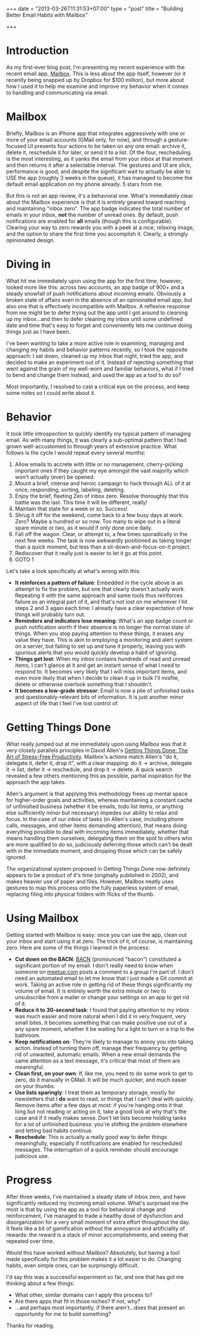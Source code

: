 +++
date = "2013-03-26T11:31:53+07:00"
type = "post"
title = "Building Better Email Habits with Mailbox"

+++

# Introduction

As my first-ever blog post, I'm presenting my recent experience with the recent email app, [Mailbox](http://mailboxapp.com).  This is less about the app itself, however (or it recently being snapped up by Dropbox for $100 million), but more about how I used it to help me examine and improve my behavior when it comes to handling and communicating via email.

<!--more-->

# Mailbox

Briefly, Mailbox is an iPhone app that integrates aggressively with one or more of your email accounts (GMail only, for now), and through a gesture-focused UI presents four actions to be taken on any one email:  archive it, delete it, reschedule it for later, or send it to a list.  Of the four, rescheduling is the most interesting, as it yanks the email from your inbox at that moment and then returns it after a selectable interval.  The gestures and UI are slick, performance is good, and despite the significant wait to actually be able to USE the app (roughly 3 weeks in the queue), it has managed to become the default email application on my phone already.  5 stars from me.

But this is not an app review, it's a behavioral one.  What's immediately clear about the Mailbox experience is that it is entirely geared toward reaching and maintaining "inbox zero".  The app badge indicates the total number of emails in your inbox, **not** the number of unread ones.  By default, push notifications are enabled for **all** emails (though this is configurable).  Clearing your way to zero rewards you with a peek at a nice, relaxing image, and the option to share the first time you accomplish it.  Clearly, a strongly opinionated design.

# Diving in

What hit me immediately upon using the app for the first time, however, looked more like this:  across two accounts, an app badge of 900+ and a steady snowfall of push notifications about incoming emails.  Obviously a broken state of affairs even in the absence of an opinionated email app, but also one that is effectively incompatible with Mailbox.  A reflexive response from me might be to defer trying out the app until I got around to cleaning up my inbox...and then to defer cleaning my inbox until some undefined date and time that's easy to forget and conveniently lets me continue doing things just as I have been.

I've been wanting to take a more active role in examining, managing and changing my habits and behavior patterns recently, so I took the opposite approach:  I sat down, cleaned up my inbox that night, tried the app, and decided to make an experiment out of it.  Instead of rejecting something that went against the grain of my well-worn and familiar behaviors, what if I tried to bend and change them instead, and used the app as a tool to do so?

Most importantly, I resolved to cast a critical eye on the process, and keep some notes so I could write about it.

# Behavior

It took little introspection to quickly identify my typical pattern of managing email.  As with many things, it was clearly a sub-optimal pattern that I had grown well-accustomed to through years of extensive practice.  What follows is the cycle I would repeat every several months:

1. Allow emails to accrete with little or no management, cherry-picking important ones if they caught my eye amongst the vast majority which won't actually (ever) be opened.
2. Mount a brief, intense and heroic campaign to hack through ALL of it at once, responding, sorting, labeling, deleting.
3. Enjoy the brief, fleeting Zen of inbox zero.  Resolve thoroughly that this battle was the last.  This time it will be different, really!
4. Maintain that state for a week or so.  Success!
5. Shrug it off for the weekend, come back to a few busy days at work.  Zero?  Maybe a hundred or so now.  Too many to wipe out in a literal spare minute or two, as it would if only done once daily.
6. Fall off the wagon.  Clear, or attempt to, a few times sporadically in the next few weeks.  The task is now awkwardly positioned as taking longer than a quick moment, but less than a sit-down-and-focus-on-it project.
7. Rediscover that it really just is easier to let it go at this point.
8. GOTO 1

Let's take a look specifically at what's wrong with this:

* **It reinforces a pattern of failure**:  Embedded in the cycle above is an attempt to fix the problem, but one that clearly doesn't actually work.  Repeating it with the same approach and same tools thus reinforces failure as an integral part of it, and that's not lost on me whenever I hit steps 2 and 3 again each time:  I already have a clear expectation of how things will probably turn out.
* **Reminders and indicators lose meaning**:  What's an app badge count or push notification worth if their absence is no longer the normal state of things.  When you stop paying attention to these things, it erases any value they have.  This is akin to employing a monitoring and alert system on a server, but failing to set up and tune it properly, leaving you with spurious alerts that you would quickly develop a habit of ignoring.
* **Things get lost**:  When my inbox contains hundreds of read and unread items, I can't glance at it and get an instant sense of what I need to respond to.  It becomes very likely that I will miss important items, and even more likely that when I decide to clean it up in bulk I'll misfile, delete or otherwise overlook something that I shouldn't.
* **It becomes a low-grade stressor**:  Email is now a pile of unfinished tasks and questionably-relevant bits of information.  It is just another minor aspect of life that I feel I've lost control of.

# Getting Things Done

What really jumped out at me immediately upon using Mailbox was that it very closely parallels principles in David Allen's [Getting Things Done: The Art of Stress-Free Productivity](http://www.amazon.com/Getting-Things-Done-Stress-Free-Productivity/dp/B0012OMFHY/ref=zg_bs_2569_3).  Mailbox's actions match Allen's "do it, delegate it, defer it, drop it", with a clear mapping:  do it &rarr; archive, delegate it &rarr; list, defer it &rarr; reschedule, and drop it &rarr; delete.  A quick search revealed a few others mentioning this as possible, partial inspiration for the approach the app takes.

Allen's argument is that applying this methodology frees up mental space for higher-order goals and activities, whereas maintaining a constant cache of unfinished business (whether it be emails, todo list items, or anything else sufficiently minor but necessary) impedes our ability to relax and focus.  In the case of our inbox of tasks (in Allen's case, including phone calls, messages, and other items demanding attention), that means doing everything possible to deal with incoming items immediately, whether that means handling them ourselves, delegating them on the spot to others who are more qualified to do so, judiciously deferring those which can't be dealt with in the immediate moment, and dropping those which can be safely ignored.

The organizational system proposed in Getting Things Done now definitely appears to be a product of it's time (originally published in 2002), and makes heavier use of paper and files.  However, Mailbox neatly uses gestures to map this process onto the fully paperless system of email, replacing filing into physical folders with flicks of the thumb.

# Using Mailbox

Getting started with Mailbox is easy: once you can use the app, clean out your inbox and start using it at zero.  The trick of it, of course, is maintaining zero.  Here are some of the things I learned in the process:

* **Cut down on the BACN**: [BACN](http://en.wikipedia.org/wiki/Bacn) (pronounced "bacon") constituted a significant portion of my email.  I don't really need to know when someone on [meetup.com](http://meetup.com) posts a comment to a group I'm part of.  I don't need an automated email to let me know that I just made a Git commit at work.  Taking an active role in getting rid of these things significantly my volume of email.  It is entirely worth the extra minute or two to unsubscribe from a mailer or change your settings on an app to get rid of it.
* **Reduce it to 30-second task**:  I found that paying attention to my inbox was much easier and more natural when I did it in very frequent, very small bites.  It becomes something that can make positive use out of a any spare moment, whether it be waiting for a light to turn or a trip to the bathroom.
* **Keep notifications on**:  They're likely to manage to annoy you into taking action.  Instead of turning them off, manage their frequency by getting rid of unwanted, automatic emails.  When a new email demands the same attention as a text message, it's critical that most of them are meaningful.
* **Clean first, on your own**:  If, like me, you need to do some work to get to zero, do it manually in GMail.  It will be much quicker, and much easier on your thumbs.
* **Use lists sparingly**:  I treat them as temporary storage, mostly for newsletters that I **do** want to read, or things that I can't deal with quickly.  Remove items after a few days at most:  if you're hanging onto it that long but not reading or acting on it, take a good look at why that's the case and if it really makes sense.  Don't let lists become holding tanks for a lot of unfinished business:  you're shifting the problem elsewhere and letting bad habits continue.
* **Reschedule**:  This is actually a really good way to defer things meaningfully, especially if notifications are enabled for rescheduled messages.  The interruption of a quick reminder should encourage judicious use.

# Progress

After three weeks, I've maintained a steady state of inbox zero, and have significantly reduced my incoming email volume.  What's surprised me the most is that by using the app as a tool for behavioral change and reinforcement, I've managed to trade a healthy dose of dysfunction and disorganization for a very small moment of extra effort throughout the day.  It feels like a bit of gamification without the annoyance and artificiality of rewards:  the reward is a stack of minor accomplishments, and seeing that repeated over time.

Would this have worked without Mailbox?  Absolutely, but having a tool made specifically for this problem makes it a lot easier to do.  Changing habits, even simple ones, can be surprisingly difficult.

I'd say this was a successful experiment so far, and one that has got me thinking about a few things:

* What other, similar domains can I apply this process to?
* Are there apps that fit in those niches?  If not, why?
* ...and perhaps most importantly, if there aren't...does that present an opportunity for me to build something?

Thanks for reading.
